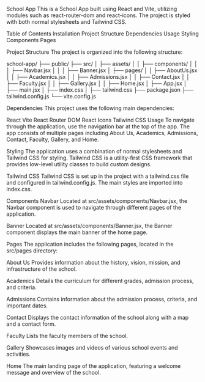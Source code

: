 School App
This is a School App built using React and Vite, utilizing modules such as react-router-dom and react-icons. The project is styled with both normal stylesheets and Tailwind CSS.

Table of Contents
Installation
Project Structure
Dependencies
Usage
Styling
Components
Pages

Project Structure
The project is organized into the following structure:

school-app/
├── public/
├── src/
│   ├── assets/
│   │   ├── components/
│   │   │   ├── Navbar.jsx
│   │   │   ├── Banner.jsx
│   ├── pages/
│   │   ├── AboutUs.jsx
│   │   ├── Academics.jsx
│   │   ├── Admissions.jsx
│   │   ├── Contact.jsx
│   │   ├── Faculty.jsx
│   │   ├── Gallery.jsx
│   │   ├── Home.jsx
│   ├── App.jsx
│   ├── main.jsx
│   ├── index.css
│   ├── tailwind.css
├── package.json
├── tailwind.config.js
└── vite.config.js



Dependencies
This project uses the following main dependencies:

React
Vite
React Router DOM
React Icons
Tailwind CSS
Usage
To navigate through the application, use the navigation bar at the top of the app. The app consists of multiple pages including About Us, Academics, Admissions, Contact, Faculty, Gallery, and Home.

Styling
The application uses a combination of normal stylesheets and Tailwind CSS for styling. Tailwind CSS is a utility-first CSS framework that provides low-level utility classes to build custom designs.

Tailwind CSS
Tailwind CSS is set up in the project with a tailwind.css file and configured in tailwind.config.js. The main styles are imported into index.css.

Components
Navbar
Located at src/assets/components/Navbar.jsx, the Navbar component is used to navigate through different pages of the application.

Banner
Located at src/assets/components/Banner.jsx, the Banner component displays the main banner of the home page.

Pages
The application includes the following pages, located in the src/pages directory:

About Us
Provides information about the history, vision, mission, and infrastructure of the school.

Academics
Details the curriculum for different grades, admission process, and criteria.

Admissions
Contains information about the admission process, criteria, and important dates.

Contact
Displays the contact information of the school along with a map and a contact form.

Faculty
Lists the faculty members of the school.

Gallery
Showcases images and videos of various school events and activities.

Home
The main landing page of the application, featuring a welcome message and overview of the school.